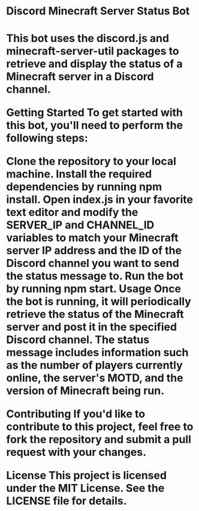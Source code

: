 <h1>Discord Minecraft Server Status Bot<h1>
  
<p>This bot uses the discord.js and minecraft-server-util packages to retrieve and display the status of a Minecraft server in a Discord channel.

Getting Started
To get started with this bot, you'll need to perform the following steps:

Clone the repository to your local machine.
Install the required dependencies by running npm install.
Open index.js in your favorite text editor and modify the SERVER_IP and CHANNEL_ID variables to match your Minecraft server IP address and the ID of the Discord channel you want to send the status message to.
Run the bot by running npm start.
Usage
Once the bot is running, it will periodically retrieve the status of the Minecraft server and post it in the specified Discord channel. The status message includes information such as the number of players currently online, the server's MOTD, and the version of Minecraft being run. <p>

Contributing
If you'd like to contribute to this project, feel free to fork the repository and submit a pull request with your changes.

License
This project is licensed under the MIT License. See the LICENSE file for details.
